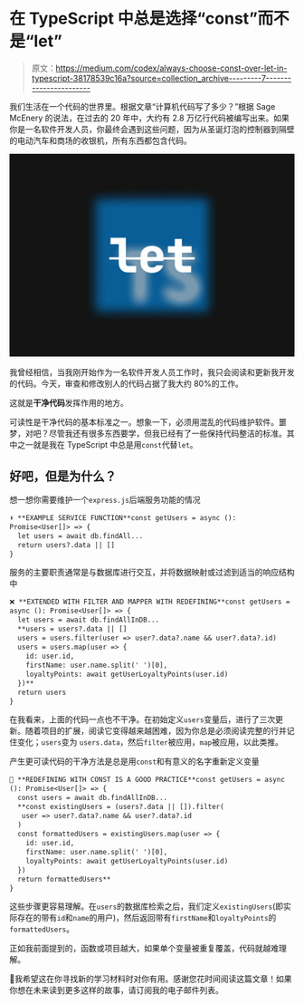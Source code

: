 # 在 TypeScript 中总是选择“const”而不是“let”

> 原文：<https://medium.com/codex/always-choose-const-over-let-in-typescript-38178539c16a?source=collection_archive---------7----------------------->

我们生活在一个代码的世界里。根据文章“计算机代码写了多少？”根据 Sage McEnery 的说法，在过去的 20 年中，大约有 2.8 万亿行代码被编写出来。如果你是一名软件开发人员，你最终会遇到这些问题，因为从圣诞灯泡的控制器到隔壁的电动汽车和商场的收银机，所有东西都包含代码。

![](img/cec57d65367ea2aed662998a1a2c7c5a.png)

我曾经相信，当我刚开始作为一名软件开发人员工作时，我只会阅读和更新我开发的代码。今天，审查和修改别人的代码占据了我大约 80%的工作。

这就是**干净代码**发挥作用的地方。

可读性是干净代码的基本标准之一。想象一下，必须用混乱的代码维护软件。噩梦，对吧？尽管我还有很多东西要学，但我已经有了一些保持代码整洁的标准。其中之一就是我在 TypeScript 中总是用`const`代替`let`。

## 好吧，但是为什么？

想一想你需要维护一个`express.js`后端服务功能的情况

```
⬇️ **EXAMPLE SERVICE FUNCTION**const getUsers = async (): Promise<User[]> => {
  let users = await db.findAll...
  return users?.data || []
}
```

服务的主要职责通常是与数据库进行交互，并将数据映射或过滤到适当的响应结构中

```
❌ **EXTENDED WITH FILTER AND MAPPER WITH REDEFINING**const getUsers = async (): Promise<User[]> => {
  let users = await db.findAllInDB...
  **users = users?.data || []
  users = users.filter(user => user?.data?.name && user?.data?.id)
  users = users.map(user => {
    id: user.id,
    firstName: user.name.split(' ')[0],
    loyaltyPoints: await getUserLoyaltyPoints(user.id)
  })**
  return users
}
```

在我看来，上面的代码一点也不干净。在初始定义`users`变量后，进行了三次更新。随着项目的扩展，阅读它变得越来越困难，因为你总是必须阅读完整的行并记住变化；`users`变为 `users.data`，然后`filter`被应用，`map`被应用，以此类推。

产生更可读代码的干净方法是总是用`const`和有意义的名字重新定义变量

```
🚀 **REDEFINING WITH CONST IS A GOOD PRACTICE**const getUsers = async (): Promise<User[]> => {
  const users = await db.findAllInDB...
  **const existingUsers = (users?.data || []).filter(
   user => user?.data?.name && user?.data?.id
  )
  const formattedUsers = existingUsers.map(user => {
    id: user.id,
    firstName: user.name.split(' ')[0],
    loyaltyPoints: await getUserLoyaltyPoints(user.id)
  })
  return formattedUsers**
}
```

这些步骤更容易理解。在`users`的数据库检索之后，我们定义`existingUsers`(即实际存在的带有`id`和`name`的用户)，然后返回带有`firstName`和`loyaltyPoints`的`formattedUsers`。

正如我前面提到的，函数或项目越大，如果单个变量被重复覆盖，代码就越难理解。

👋我希望这在你寻找新的学习材料时对你有用。感谢您花时间阅读这篇文章！如果你想在未来读到更多这样的故事，请订阅我的电子邮件列表。